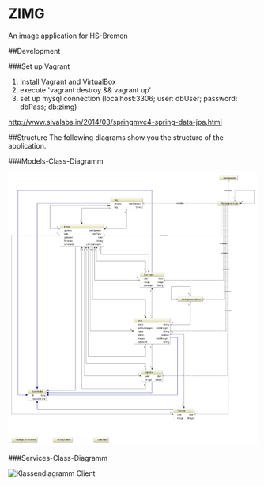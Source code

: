# ZIMG
An image application for HS-Bremen

##Development

###Set up Vagrant 

1. Install Vagrant and VirtualBox
2. execute 'vagrant destroy && vagrant up'
3. set up mysql connection (localhost:3306; user: dbUser; password: dbPass; db:zimg)

http://www.sivalabs.in/2014/03/springmvc4-spring-data-jpa.html

##Structure
The following diagrams show you the structure of the application. 

###Models-Class-Diagramm 

![Klassendiagramm Client](https://raw.githubusercontent.com/B-Stefan/ZIMG/master/documents/Documentation/Footage/ZIMG_ClassDiagram_Models.svg "Class diagram models ")

###Services-Class-Diagramm 

![Klassendiagramm Client](https://raw.githubusercontent.com/B-Stefan/ZIMG/master/documents/Documentation/Footage/ZIMG_ClassDiagram_Servives.svg "Class diagram services ")
